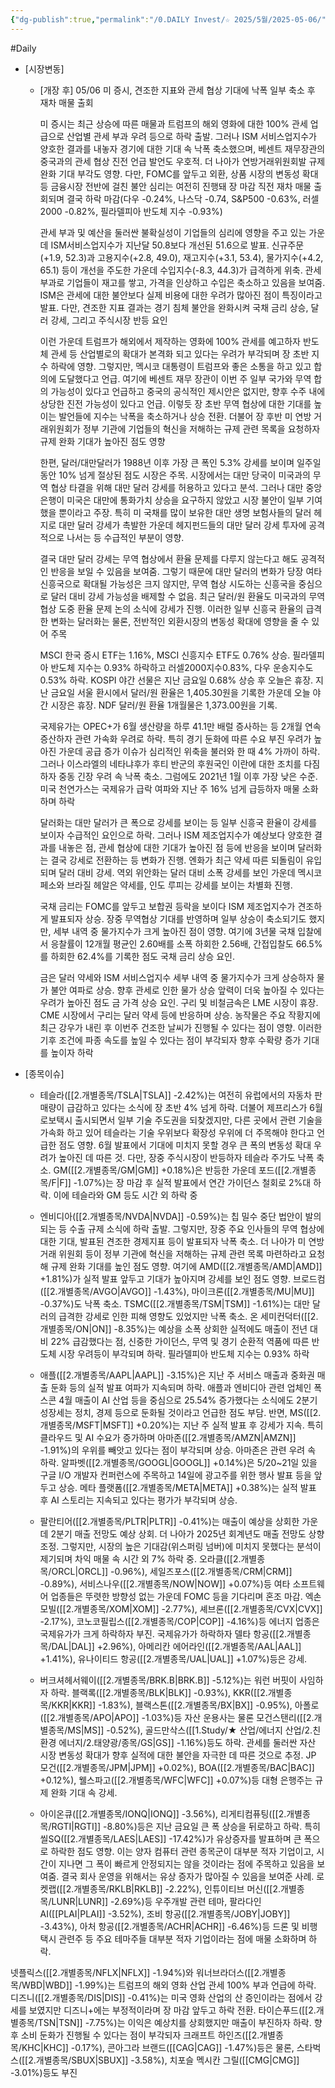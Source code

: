 ```yaml
---
{"dg-publish":true,"permalink":"/0.DAILY Invest/☆ 2025/5월/2025-05-06/","created":"2025-05-07T06:50:21.522+09:00","updated":"2025-06-10T16:30:26.571+09:00"}
---
```


#Daily 



- [시장변동]
	  
	- [개장 후] 05/06 미 증시, 견조한 지표와 관세 협상 기대에 낙폭 일부 축소 후 재차 매물 출회

		미 증시는 최근 상승에 따른 매물과 트럼프의 해외 영화에 대한 100% 관세 업급으로 산업별 관세 부과 우려 등으로 하락 출발. 그러나 ISM 서비스업지수가 양호한 결과를 내놓자 경기에 대한 기대 속 낙폭 축소했으며, 베센트 재무장관의 중국과의 관세 협상 진전 언급 발언도 우호적. 더 나아가 연방거래위원회발 규제 완화 기대 부각도 영향. 다만, FOMC를 앞두고 외환, 상품 시장의 변동성 확대 등 금융시장 전반에 걸친 불안 심리는 여전히 진행돼 장 마감 직전 재차 매물 출회되며 결국 하락 마감(다우 -0.24%, 나스닥 -0.74, S&P500 -0.63%, 러셀2000 -0.82%, 필라델피아 반도체 지수 -0.93%)

		관세 부과 및 예산을 둘러싼 불확실성이 기업들의 심리에 영향을 주고 있는 가운데 ISM서비스업지수가 지난달 50.8보다 개선된 51.6으로 발표. 신규주문(+1.9, 52.3)과 고용지수(+2.8, 49.0), 재고지수(+3.1, 53.4), 물가지수(+4.2, 65.1) 등이 개선을 주도한 가운데 수입지수(-8.3, 44.3)가 급격하게 위축.  관세 부과로 기업들이 재고를 쌓고, 가격을 인상하고 수입은 축소하고 있음을 보여줌. ISM은  관세에 대한 불안보다 실제 비용에 대한 우려가 많아진 점이 특징이라고 발표. 다만, 견조한 지표 결과는 경기 침체 불안을 완화시켜 국채 금리 상승, 달러 강세, 그리고 주식시장 반등 요인

		이런 가운데 트럼프가 해외에서 제작하는 영화에 100% 관세를 예고하자 반도체 관세 등 산업별로의 확대가 본격화 되고 있다는 우려가 부각되며 장 초반 지수 하락에 영향. 그렇지만, 멕시코 대통령이 트럼프와 좋은 소통을 하고 있고 합의에 도달했다고 언급. 여기에 베센트 재무 장관이 이번 주 일부 국가와 무역 합의 가능성이 있다고 언급하고 중국의 공식적인 제시안은 없지만, 향후 수주 내에 상당한 진전 가능성이 있다고 언급. 이렇듯 장 초반 무역 협상에 대한 기대를 높이는 발언들에 지수는 낙폭을 축소하거나 상승 전환. 더불어 장 후반 미 연방 거래위원회가 정부 기관에 기업들의 혁신을 저해하는 규제 관련 목록을 요청하자 규제 완화 기대가 높아진 점도  영향

		 한편, 달러/대만달러가 1988년 이후 가장 큰 폭인 5.3% 강세를 보이며 일주일 동안 10% 넘게 절상된 점도 시장은 주목. 시장에서는 대만 당국이 미국과의 무역 협상 타결을 위해 대만 달러 강세를 허용하고 있다고 분석. 그러나 대만 중앙은행이 미국은 대만에 통화가치 상승을 요구하지 않았고 시장 불안이 일부 기여했을 뿐이라고 주장. 특히 미 국채를 많이 보유한 대만 생명 보험사들의 달러 헤지로 대만 달러 강세가 촉발한 가운데 헤지펀드들의 대만 달러 강세 투자에 공격적으로 나서는 등 수급적인 부분이 영향. 
	
		결국 대만 달러 강세는 무역 협상에서 환율 문제를 다루지 않는다고 해도 공격적인 반응을 보일 수 있음을 보여줌. 그렇기 때문에 대만 달러의 변화가 당장 여타 신흥국으로 확대될 가능성은 크지 않지만, 무역 협상 시도하는 신흥국을 중심으로 달러 대비 강세 가능성을 배제할 수 없음.  최근 달러/원 환율도 미국과의 무역 협상 도중 환율 문제 논의 소식에 강세가 진행. 이러한 일부 신흥국 환율의 급격한 변화는 달러화는 물론, 전반적인 외환시장의 변동성 확대에 영향을 줄 수 있어 주목

		MSCI 한국 증시 ETF는 1.16%, MSCI 신흥지수 ETF도 0.76% 상승. 필라델피아 반도체 지수는 0.93% 하락하고 러셀2000지수0.83%, 다우 운송지수도 0.53% 하락. KOSPI 야간 선물은 지난 금요일 0.68% 상승 후 오늘은 휴장. 지난 금요일 서울 환시에서 달러/원 환율은 1,405.30원을 기록한 가운데 오늘 야간 시장은 휴장. NDF 달러/원 환율 1개월물은 1,373.00원을 기록. 

		국제유가는 OPEC+가 6월 생산량을 하루 41.1만 배럴 증사하는 등 2개월 연속 증산하자 관련 가속화 우려로 하락. 특히 경기 둔화에 따른 수요 부진 우려가 높아진 가운데 공급 증가 이슈가 심리적인 위축을 불러와 한 때 4% 가까이 하락. 그러나 이스라엘의 네타냐후가 후티 반군의 후원국인 이란에 대한 조치를 다짐하자 중동 긴장 우려 속 낙폭 축소. 그럼에도 2021년 1월 이후 가장 낮은 수준. 미국 천연가스는 국제유가 급락 여파와 지난 주 16% 넘게 급등하자 매물 소화하며 하락

		달러화는 대만 달러가 큰 폭으로 강세를 보이는 등 일부 신흥국 환율이 강세를 보이자 수급적인 요인으로 하락. 그러나 ISM 제조업지수가 예상보다 양호한 결과를 내놓은 점, 관세 협상에 대한 기대가 높아진 점 등에 반응을 보이며 달러화는 결국 강세로 전환하는 등 변화가 진행. 엔화가 최근 약세 따른 되돌림이 유입되며 달러 대비 강세. 역외 위안화는 달러 대비 소폭 강세를 보인 가운데 멕시코 페소와 브라질 헤알은 약세를, 인도 루피는 강세를 보이는 차별화 진행. 

		국채 금리는 FOMC를 앞두고 보합권 등락을 보이다 ISM 제조업지수가 견조하게 발표되자 상승. 장중 무역협상 기대를 반영하며 일부 상승이 축소되기도 했지만, 세부 내역 중 물가지수가 크게 높아진 점이 영향.  여기에 3년물 국채 입찰에서 응찰률이 12개월 평균인 2.60배를 소폭 하회한 2.56배, 간접입찰도 66.5%를 하회한 62.4%를 기록한 점도 국채 금리 상승 요인. 

		금은 달러 약세와 ISM 서비스업지수 세부 내역 중 물가지수가 크게 상승하자 물가 불안 여파로 상승. 향후 관세로 인한 물가 상승 앞력이 더욱 높아질 수 있다는 우려가 높아진 점도 금 가격 상승 요인. 구리 및 비철금속은 LME 시장이 휴장. CME 시장에서 구리는 달러 약세 등에 반응하며 상승. 농작물은 주요 작황지에 최근 강우가 내린 후 이번주 건조한 날씨가 진행될 수 있다는 점이 영향. 이러한 기후 조건에 파종 속도를 높일 수 있다는 점이 부각되자 향후 수확량 증가 기대를 높이자 하락




- [종목이슈]
	- 테슬라([[2.개별종목/TSLA\|TSLA]] -2.42%)는 여전히 유럽에서의 자동차 판매량이 급감하고 있다는 소식에 장 초반 4% 넘게 하락. 더불어 제프리스가 6월 로보택시 출시되면서 일부 기술 주도권을 되찾겠지만, 다른 곳에서 관련 기술을 가속화 하고 있어 테슬라는 기술 우위보다 확장성 우위에 더 주목해야 한다고 언급한 점도 영향. 6월 발표에서 기대에 미치지 못할 경우 큰 폭의 변동성 확대 우려가 높아진 데 따른 것. 다만, 장중 주식시장이 반등하자 테슬라 주가도 낙폭 축소. GM([[2.개별종목/GM\|GM]] +0.18%)은 반등한 가운데 포드([[2.개별종목/F\|F]] -1.07%)는 장 마감 후 실적 발표에서 연간 가이던스 철회로 2%대 하락. 이에 테슬라와 GM 등도 시간 외 하락 중

	- 엔비디아([[2.개별종목/NVDA\|NVDA]] -0.59%)는 칩 밀수 중단 법안이 발의되는 등 수출 규제 소식에 하락 출발. 그렇지만, 장중 주요 인사들의 무역 협상에 대한 기대, 발표된 견조한 경제지표 등이 발표되자 낙폭 축소. 더 나아가 미 연방거래 위원회 등이 정부 기관에 혁신을 저해하는 규제 관련 목록 마련하라고 요청해 규제 완화 기대를 높인 점도 영향. 여기에 AMD([[2.개별종목/AMD\|AMD]] +1.81%)가 실적 발표 앞두고 기대가 높아지며 강세를 보인 점도 영향. 브로드컴([[2.개별종목/AVGO\|AVGO]] -1.43%), 마이크론([[2.개별종목/MU\|MU]] -0.37%)도 낙폭 축소. TSMC([[2.개별종목/TSM\|TSM]] -1.61%)는 대만 달러의 급격한 강세로 인한 피해 영향도 있었지만 낙폭 축소. 온 세미컨덕터([[2.개별종목/ON\|ON]] -8.35%)는 예상을 소폭 상회한 실적에도 매출이 전년 대비 22% 급감했다는 점, 신중한 가이던스, 무역 및 경기 순환적 역품에 따른 반도체 시장 우려등이 부각되며 하락. 필라델피아 반도체 지수는 0.93% 하락

	- 애플([[2.개별종목/AAPL\|AAPL]] -3.15%)은 지난 주 서비스 매출과 중화권 매출 둔화 등의 실적 발표 여파가 지속되며 하락. 애플과 엔비디아 관련 업체인 폭스콘 4월 매출이 AI 산업 등을 중심으로 25.54% 증가했다는 소식에도 2분기 성장세는 정치, 경제 등으로 둔화될 것이라고 언급한 점도 부담. 반면, MS([[2.개별종목/MSFT\|MSFT]] +0.20%)는 지난 주 실적 발표 후 강세가 지속. 특히 클라우드 및 AI 수요가 증가하며 아마존([[2.개별종목/AMZN\|AMZN]] -1.91%)의 우위를 빼앗고 있다는 점이 부각되며 상승. 아마존은 관련 우려 속 하락. 알파벳([[2.개별종목/GOOGL\|GOOGL]] +0.14%)은 5/20~21일 있을 구글 I/O 개발자 컨퍼런스에 주목하고 14일에 광고주를 위한 행사 발표 등을 앞두고 상승. 메타 플랫폼([[2.개별종목/META\|META]] +0.38%)는 실적 발표 후 AI 스토리는 지속되고 있다는 평가가 부각되며 상승.

	- 팔란티어([[2.개별종목/PLTR\|PLTR]] -0.41%)는 매출이 예상을 상회한 가운데 2분기 매출 전망도 예상 상회. 더 나아가 2025년 회계년도 매출 전망도 상향 조정. 그렇지만, 시장의 높은 기대감(위스퍼링 넘버)에 미치지 못했다는 분석이 제기되며 차익 매물 속 시간 외 7% 하락 중. 오라클([[2.개별종목/ORCL\|ORCL]] -0.96%), 세일즈포스([[2.개별종목/CRM\|CRM]] -0.89%), 서비스나우([[2.개별종목/NOW\|NOW]] +0.07%)등 여타 소프트웨어 업종들은 뚜렷한 방향성 없는 가운데 FOMC 등을 기다리며 혼조 마감. 엑손 모빌([[2.개별종목/XOM\|XOM]] -2.77%), 셰브론([[2.개별종목/CVX\|CVX]] -2.17%), 코노코필립스([[2.개별종목/COP\|COP]] -4.16%)등 에너지 업종은 국제유가가 크게 하락하자 부진. 국제유가가 하락하자 델타 항공([[2.개별종목/DAL\|DAL]] +2.96%), 아메리칸 에어라인([[2.개별종목/AAL\|AAL]] +1.41%), 유나이티드 항공([[2.개별종목/UAL\|UAL]] +1.07%)등은 강세.

	- 버크셔헤서웨이([[2.개별종목/BRK.B\|BRK.B]] -5.12%)는 워런 버핏이 사임하자 하락. 블랙록([[2.개별종목/BLK\|BLK]] -0.93%), KKR([[2.개별종목/KKR\|KKR]] -1.83%), 블랙스톤([[2.개별종목/BX\|BX]] -0.95%), 아폴로([[2.개별종목/APO\|APO]] -1.03%)등 자산 운용사는 물론 모건스탠리([[2.개별종목/MS\|MS]] -0.52%), 골드만삭스([[1.Study/★ 산업/에너지 산업/2.친환경 에너지/2.태양광/종목/GS\|GS]] -1.16%)등도 하락. 관세를 둘러싼 자산 시장 변동성 확대가 향후 실적에 대한 불안을 자극한 데 따른 것으로 추정. JP 모건([[2.개별종목/JPM\|JPM]] +0.02%), BOA([[2.개별종목/BAC\|BAC]] +0.12%), 웰스파고([[2.개별종목/WFC\|WFC]] +0.07%)등 대형 은행주는 규제 완화 기대 속 강세.

	- 아이온큐([[2.개별종목/IONQ\|IONQ]] -3.56%), 리게티컴퓨팅([[2.개별종목/RGTI\|RGTI]] -8.80%)등은 지난 금요일 큰 폭 상승을 뒤로하고 하락. 특히 씰SQ([[2.개별종목/LAES\|LAES]] -17.42%)가 유상증자를 발표하며 큰 폭으로 하락한 점도 영향. 이는 양자 컴퓨터 관련 종목군이 대부분 적자 기업이고, 시간이 지나면 그 폭이 빠르게 안정되지는 않을 것이라는 점에 주목하고 있음을 보여줌. 결국 회사 운영을 위해서는 유상 증자가 많아질 수 있음을 보여준 사례. 로켓랩([[2.개별종목/RKLB\|RKLB]] -2.22%), 인튜이티브 머신([[2.개별종목/LUNR\|LUNR]] -2.69%)등 우주개발 관련 테마, 팔라다인 AI([[PLAI\|PLAI]] -3.52%), 조비 항공([[2.개별종목/JOBY\|JOBY]] -3.43%), 아처 항공([[2.개별종목/ACHR\|ACHR]] -6.46%)등 드론 및 비행택시 관련주 등 주요 테마주들 대부분 적자 기업이라는 점에 매물 소화하며 하락.

넷플릭스([[2.개별종목/NFLX\|NFLX]] -1.94%)와 워너브라더스([[2.개별종목/WBD\|WBD]] -1.99%)는 트럼프의 해외 영화 산업 관세 100% 부과 언급에 하락. 디즈니([[2.개별종목/DIS\|DIS]] -0.41%)는 미국 영화 산업의 산 증인이라는 점에서 강세를 보였지만 디즈니+에는 부정적이라며 장 마감 앞두고 하락 전환. 타이슨푸드([[2.개별종목/TSN\|TSN]] -7.75%)는 이익은 예상치를 상회했지만 매출이 부진하자 하락. 향후 소비 둔화가 진행될 수 있다는 점이 부각되자 크래프트 하인즈([[2.개별종목/KHC\|KHC]] -0.17%), 콘아그라 브랜드([[CAG\|CAG]] -1.47%)등은 물론, 스타벅스([[2.개별종목/SBUX\|SBUX]] -3.58%), 치포슬 멕시칸 그릴([[CMG\|CMG]] -3.01%)등도 부진
